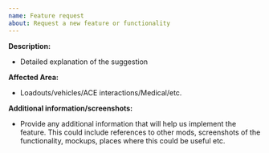 ```yaml
---
name: Feature request
about: Request a new feature or functionality
---
```


**Description:**

-   Detailed explanation of the suggestion

**Affected Area:**

-   Loadouts/vehicles/ACE interactions/Medical/etc.

**Additional information/screenshots:**

-   Provide any additional information that will help us implement the feature. This could include references to other mods, screenshots of the functionality, mockups, places where this could be useful etc.
